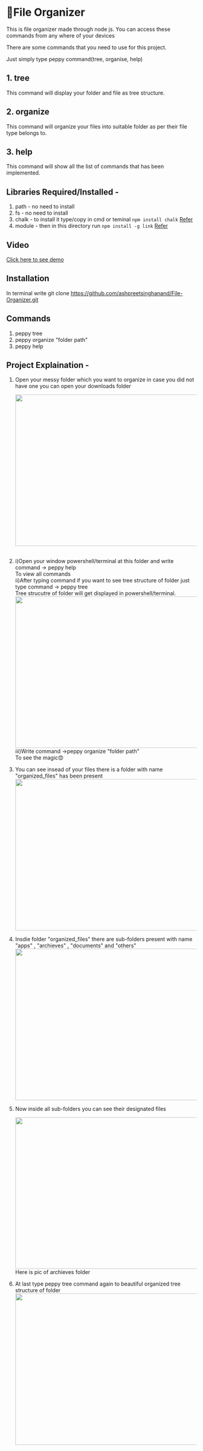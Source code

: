 # 📁File Organizer

This is file organizer made through node js.
You can access these commands from any where of your devices

There are some commands that you need to use for this project.

Just simply type peppy command(tree, organise, help)

## 1. tree
This command will display your folder and file as tree structure.

## 2. organize
This command will organize your files into suitable folder as per their file type belongs to.

## 3. help
This command will show all the list of commands that has been implemented.


  ## Libraries Required/Installed - 
  1) path   - no need to install
  2) fs     - no need to install
  3) chalk  - to install it type/copy in cmd or teminal
  ```npm install chalk```    <a href="https://www.npmjs.com/package/chalk">Refer</a>
  4) module - then in this directory run
  ```npm install -g link```             <a href="https://www.npmjs.com/package/link">Refer</a>
## Video 
                
<a href = "https://screenrec.com/share/aA1sShemWq">Click here to see demo</a>

## Installation 
In terminal write 
git clone https://github.com/ashpreetsinghanand/File-Organizer.git
## Commands
1. peppy tree
2. peppy organize "folder path"
3. peppy help
## Project Explaination - 
1. Open your messy folder which you want to organize in case you did not have one you can open your downloads folder

  
  
   <img src = "Project/s1.png" width = 600 height = 400><br><br>
2. i)Open your window powershell/terminal at this folder and write command -> peppy help<br>To view all commands
 <br>ii)After typing command if you want to see tree structure of folder just type command -> peppy tree
 <br> Tree strucutre of folder will get displayed in powershell/terminal.
    <img src = "Project/s2.png" width = 600 height = 400><br>iii)Write command ->peppy organize "folder path"<br>To see the magic😍
 
3.  You can see insead of your files there is a folder with name "organized_files" has been present
    <img src ="Project/ss4.png" width =600 height =400>
4. Insdie folder "organized_files" there are sub-folders present with name "apps" , "archieves" , "documents" and "others"
    <img src ="Project/ss5.png" width =600 height =400>
5. Now inside all sub-folders you can see their designated files 
   
   <img src ="Project/s6.png" width =600 height =400>
   <br>Here is pic of archieves folder
6. At last type peppy tree command again to beautiful organized tree structure of folder
   <img src ="Project/s2.png" width =600 height =400>

    
